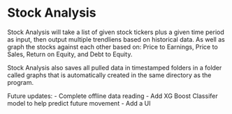 # Stock Analysis

Stock Analysis will take a list of given stock tickers plus a given time period as input, 
then output multiple trendliens based on historical data.  As well as graph the stocks against each other based on: 
Price to Earnings, Price to Sales, Return on Equity, and Debt to Equity.

Stock Analysis also saves all pulled data in timestamped folders in a folder called graphs that is automatically created in the same directory as the program.


Future updates:
    - Complete offline data reading
    - Add XG Boost Classifer model to help predict future movement
    - Add a UI